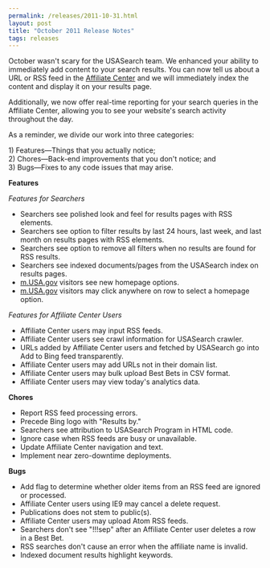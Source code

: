 ```yaml
---
permalink: /releases/2011-10-31.html
layout: post
title: "October 2011 Release Notes"
tags: releases 
---
```

<p><span></span>October wasn't scary for the USASearch team. We enhanced your ability to immediately add content to your search results. You can now tell us about a URL or RSS feed in the <a href="http://search.usa.gov/affiliates">Affiliate Center</a> and we will immediately index the content and display it on your results page.</p>
<p>Additionally, we now offer real-time reporting for your search queries in the Affiliate Center, allowing you to see your website's search activity throughout the day.</p>
<p><span>As a reminder, we divide our work into three categories:</span><span> </span></p>
<p>1) Features—Things that you actually notice;<br/>2) Chores—Back-end improvements that you don't notice; and<span><br/>3) Bugs—Fixes to any code issues that may arise.</span></p>
<p><strong>Features</strong></p>
<p><em>Features for Searchers</em></p>
<ul><li>Searchers see polished look and feel for results pages with RSS elements.</li>
<li>Searchers see option to filter results by last 24 hours, last week, and last month on results pages with RSS elements.</li>
<li>Searchers see option to remove all filters when no results are found for RSS results. </li>
<li>Searchers see indexed documents/pages from the USASearch index on results pages.</li>
<li><a href="http://m.usa.gov">m.USA.gov</a> visitors see new homepage options.</li>
<li><a href="http://m.usa.gov">m.USA.gov</a> visitors may click anywhere on row to select a homepage option.</li>
</ul><p><em>Features for Affiliate Center Users<br/></em></p>
<ul><li>Affiliate Center users may input RSS feeds.</li>
<li>Affiliate Center users see crawl information for USASearch crawler.</li>
<li>URLs added by Affiliate Center users and fetched by USASearch go into Add to Bing feed transparently.</li>
<li>Affiliate Center users may add URLs not in their domain list.</li>
<li>Affiliate Center users may bulk upload Best Bets in CSV format.</li>
<li>Affiliate Center users may view today's analytics data.</li>
</ul><p><strong>Chores</strong></p>
<ul><li>Report RSS feed processing errors.</li>
<li>Precede Bing logo with "Results by." </li>
<li>Searchers see attribution to USASearch Program in HTML code.</li>
<li>Ignore case when RSS feeds are busy or unavailable.</li>
<li>Update Affiliate Center navigation and text.</li>
<li>Implement near zero-downtime deployments.</li>
</ul><p><strong>Bugs</strong></p>
<ul><li>Add flag to determine whether older items from an RSS feed are ignored or processed.</li>
<li>Affiliate Center users using IE9 may cancel a delete request.</li>
<li>Publications does not stem to public(s).</li>
<li>Affiliate Center users may upload Atom RSS feeds.</li>
<li>Searchers don't see "!!!sep" after an Affiliate Center user deletes a row in a Best Bet.</li>
<li>RSS searches don't cause an error when the affiliate name is invalid.</li>
<li>Indexed document results highlight keywords.</li>
</ul>
